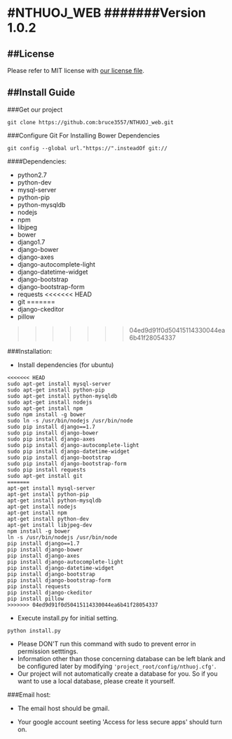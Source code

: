 #NTHUOJ_WEB
#######Version 1.0.2
=======

##License
---
Please refer to MIT license with [our license file](https://github.com/bruce3557/NTHUOJ_web/blob/master/LICENSE).

##Install Guide
---

###Get our project
```
git clone https://github.com:bruce3557/NTHUOJ_web.git
```

###Configure Git For Installing Bower Dependencies
```
git config --global url."https://".insteadOf git://
```

####Dependencies:
* python2.7
* python-dev
* mysql-server
* python-pip
* python-mysqldb
* nodejs
* npm
* libjpeg
* bower
* django1.7
* django-bower
* django-axes
* django-autocomplete-light
* django-datetime-widget
* django-bootstrap
* django-bootstrap-form
* requests
<<<<<<< HEAD
* git
=======
* django-ckeditor
* pillow
>>>>>>> 04ed9d91f0d50415114330044ea6b41f28054337

###Installation:
* Install dependencies (for ubuntu)
```
<<<<<<< HEAD
sudo apt-get install mysql-server
sudo apt-get install python-pip
sudo apt-get install python-mysqldb
sudo apt-get install nodejs
sudo apt-get install npm
sudo npm install -g bower
sudo ln -s /usr/bin/nodejs /usr/bin/node
sudo pip install django==1.7
sudo pip install django-bower
sudo pip install django-axes
sudo pip install django-autocomplete-light
sudo pip install django-datetime-widget
sudo pip install django-bootstrap
sudo pip install django-bootstrap-form
sudo pip install requests
sudo apt-get install git
=======
apt-get install mysql-server
apt-get install python-pip
apt-get install python-mysqldb
apt-get install nodejs
apt-get install npm
apt-get install python-dev
apt-get install libjpeg-dev
npm install -g bower
ln -s /usr/bin/nodejs /usr/bin/node
pip install django==1.7
pip install django-bower
pip install django-axes
pip install django-autocomplete-light
pip install django-datetime-widget
pip install django-bootstrap
pip install django-bootstrap-form
pip install requests
pip install django-ckeditor
pip install pillow
>>>>>>> 04ed9d91f0d50415114330044ea6b41f28054337
```

* Execute install.py for initial setting.
```
python install.py
```
* Please DON'T run this command with sudo to prevent error in permission setttings.
* Information other than those concerning database can be left blank and be configured later by modifying `'project_root/config/nthuoj.cfg'`.
* Our project will not automatically create a database for you. So if you want to use a local database, please create it yourself.


###Email host:
* The email host should be gmail.

* Your google account seeting 'Access for less secure apps' should turn on.
